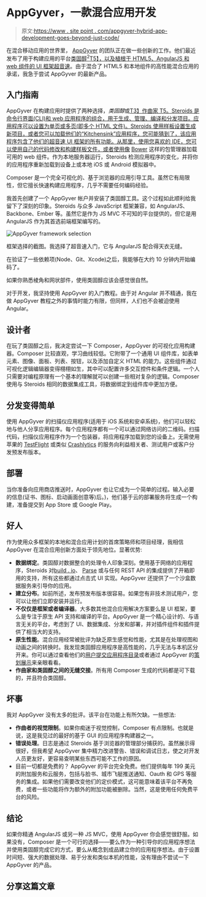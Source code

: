 # AppGyver，一款混合应用开发

> 原文:[https://www . site point . com/appgyver-hybrid-app-development-goes-beyond-just-code/](https://www.sitepoint.com/appgyver-hybrid-app-development-goes-beyond-just-code/)

在混合移动应用的世界里， [AppGyver](http://www.appgyver.com/) 的团队正在做一些创新的工作。他们最近发布了用于构建应用的平台[类固醇<sup>2</sup>T5】，以及植根于 HTML5、AngularJS 和 web 组件](http://www.appgyver.com/steroids)[的 UI 框架](http://webcomponents.org/)[超音速](http://www.appgyver.com/supersonic)。由于混合了 HTML5 和本地组件的高性能混合应用的承诺，我急于尝试 AppGyver 的最新产品。

## 入门指南

AppGyver 在构建应用时提供了两种选择，*类固醇*或[T3】作曲家 T5。Steroids 是命令行界面(CLI)和 web 应用程序的组合，用于生成、管理、编译和分发项目。应用程序可以设置为单页或多页(即多个 HTML 文件)。Steroids 使用样板设置生成新项目，或者您可以加载他们的“Kitchensink”应用程序，您可能猜到了，该应用程序包含了他们的超音速 UI 框架的所有功能。从那里，使用您喜欢的 IDE，您可以使用自己的代码修改和构建样板文件，或者使用像](http://www.appgyver.com/composer) [Bower](http://bower.io/) 这样的包管理器加载可用的 web 组件。作为本地服务器运行，Steroids 检测应用程序的变化，并将你的应用程序重新加载到设备上或本地 iOS 或 Android 模拟器中。

Composer 是一个完全可视化的、基于浏览器的应用引导工具。虽然它有局限性，但它擅长快速构建应用程序，几乎不需要任何编码经验。

我首先创建了一个 AppGyver 帐户并安装了类固醇工具。这个过程如此顺利给我留下了深刻的印象。Steroids 与众多 JavaScript 框架兼容，如 AngularJS、Backbone、Ember 等。虽然它是作为 JS MVC 不可知的平台提供的，但它是用 AngularJS 作为其首选前端框架编写的。

![AppGyver framework selection](../Images/25d0ee90d1ccac8891365ae7a38d2821.png)

框架选择的截图。我选择了超音速入门，它与 AngularJS 配合得天衣无缝。

在验证了一些依赖项(Node、Git、Xcode)之后，我能够在大约 10 分钟内开始编码了。

如果你熟悉棱角和网状部件，使用类固醇应该会感觉很自然。

对于开发，我坚持使用 AppGyver 的入门教程。由于对 Angular 并不精通，我在做 AppGyver 教程之外的事情时能力有限，但同样，人们也不会被迫使用 Angular。

## 设计者

在玩了类固醇之后，我决定尝试一下 Composer，AppGyver 的可视化应用构建器。Composer 比较直观，学习曲线较低。它附带了一个通用 UI 组件库，如表单元素、图像、面板、列表、按钮，以及添加自定义 HTML 的能力。这些组件通过可视化逻辑编辑器变得栩栩如生，其中可以配置许多交互控件和条件逻辑。一个人只需要对编程原理有一个基本的理解就可以创建一些相对复杂的逻辑。Composer 使用与 Steroids 相同的数据集成工具，将数据绑定到组件库中更加方便。

## 分发变得简单

使用 AppGyver 的扫描仪应用程序(适用于 iOS 系统和安卓系统)，他们可以轻松地与他人分享应用程序。每个应用程序都有一个可以通过网络访问的二维码。扫描代码，扫描仪应用程序作为一个包装器，将应用程序加载到您的设备上。无需使用苹果的 [TestFlight](https://www.testflightapp.com/) 或类似 [Crashlytics](https://try.crashlytics.com/) 的服务向利益相关者、测试用户或客户分发预发布版本。

## 部署

当你准备向应用商店推送时，AppGyver 也让它成为一个简单的过程。输入必要的信息(证书、图标、启动画面创意等)后。)，他们基于云的部署服务将生成一个构建，准备提交到 App Store 或 Google Play。

## 好人

作为使用众多框架的本地和混合应用计划的首席策略师和项目经理，我相信 AppGyver 在混合应用创新方面处于领先地位。显著优势:

*   **数据绑定**。类固醇对数据整合的处理令人印象深刻。使用基于网络的应用程序，Steroids 对[build . io](https://www.built.io/)、 [Parse](https://parse.com/) 或与任何 REST API 的集成提供了开箱即用的支持，所有这些都通过点击式 UI 实现。AppGyver 还提供了一个沙盒数据服务来引导你的应用。
*   **建立分布**。如前所述，发布预发布版本很容易。如果您有非技术测试用户，您可以让他们立即安装并运行。
*   **不仅仅是框架或者编译器**。大多数其他混合应用解决方案要么是 UI 框架，要么是专注于原生 API 支持和编译的平台。AppGyver 是一个精心设计的、与语言无关的平台，考虑到了 UI、数据集成、分发和部署，并对插件组件和插件提供了相当大的支持。
*   **原生性能**。混合应用经常被批评为缺乏原生感觉和性能，尤其是在处理视图和动画之间的转换时。我发现类固醇应用程序是高性能的，几乎无法与本机区分开来。你可以通过查看他们的[用户提交应用程序目录](https://x.appgyver.com/xapps)或者通过 AppGyver 的[策划展示](http://www.appgyver.com/showcase)来亲眼看看。
*   **作曲家和类固醇之间的无缝交接**。所有用 Composer 生成的代码都是可下载的，并且符合类固醇。

## 坏事

我对 AppGyver 没有太多的批评。该平台在功能上有所欠缺。一些想法:

*   **作曲者的视觉限制**。如果你痴迷于视觉控制，Composer 有点限制。也就是说，这是我见过的最好的基于 GUI 的应用程序构建器之一。
*   **错误处理**。日志是通过 Steroids 基于浏览器的管理部分捕获的。虽然展示得很好，但我希望 AppGyver 集中精力改进警告、错误和调试日志，使之对开发人员更友好，更容易查明某些东西可能不工作的原因。
*   目前一切都是免费的？ AppGyver 的平台完全免费。他们提供每年 199 美元的附加服务和云服务，包括与脸书、城市飞艇推送通知、Oauth 和 GPS 等服务的集成。如果他们需要改变他们的定价模式，这可能意味着该平台不再免费，或者一些功能将作为额外的附加功能被删除。当然，这是使用任何免费平台的风险。

## 结论

如果你精通 AngularJS 或另一种 JS MVC，使用 AppGyver 你会感觉很舒服。如果没有，Composer 是一个可行的选择——要么作为一种引导你的应用程序想法并使用类固醇完成它的方式，要么从概念到成品建立你的应用程序想法。由于设置时间短、强大的数据处理、易于分发和类似本机的性能，没有理由不尝试一下 AppGyver 的产品。

## 分享这篇文章